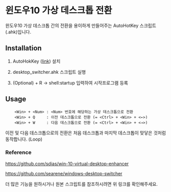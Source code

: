 # 윈도우10 가상 데스크톱 전환
윈도우10 가상 데스크톱 간의 전환을 용이하게 만들어주는 AutoHotKey 스크립트(.ahk)입니다.

## Installation
1. AutoHokKey ([link](https://www.autohotkey.com/)) 설치

2. desktop_switcher.ahk 스크립트 실행

3. (Optional) <Win> + R -> shell:startup 입력하여 시작프로그램 등록

## Usage
        <Win> + <Num> : <Num> 번호에 해당하는 가상 데스크톱으로 전환
        <Win> + Q     : 이전 데스크톱으로 전환 (= <Ctrl> + <Win> + <←>)
        <Win> + W     : 다음 데스크톱으로 전환 (= <Ctrl> + <Win> + <→>)

이전 및 다음 데스크톱으로의 전환은 처음 데스크톱과 마지막 데스크톱이 맞닿은 것처럼 동작합니다. (Loop)

### Reference
https://github.com/sdias/win-10-virtual-desktop-enhancer

https://github.com/searene/windows-desktop-switcher

더 많은 기능을 원하시거나 원본 스크립트를 참조하시려면 위 링크를 확인해주세요.
